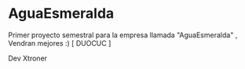 # AguaEsmeralda
Primer proyecto semestral para la empresa llamada "AguaEsmeralda" , Vendran mejores :) [ DUOCUC ]

Dev Xtroner
